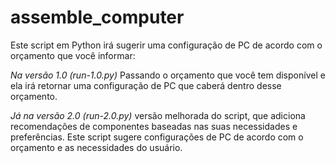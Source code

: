 # assemble_computer
Este script em Python irá sugerir uma configuração de PC de acordo com o orçamento que você informar:

*Na versão 1.0 (run-1.0.py)*
 Passando o orçamento que você tem disponível e ela irá retornar uma configuração de PC que caberá dentro desse orçamento.
 
*Já na versão 2.0 (run-2.0.py)*
 versão melhorada do script, que adiciona recomendações de componentes baseadas nas suas necessidades e preferências. Este script sugere configurações de PC de acordo com o orçamento e as necessidades do usuário.
